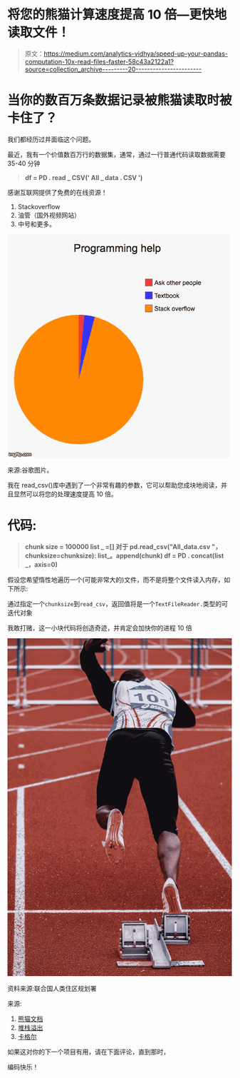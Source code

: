 # 将您的熊猫计算速度提高 10 倍—更快地读取文件！

> 原文：<https://medium.com/analytics-vidhya/speed-up-your-pandas-computation-10x-read-files-faster-58c43a2122a1?source=collection_archive---------20----------------------->

# 当你的数百万条数据记录被熊猫读取时被卡住了？

我们都经历过并面临这个问题。

最近，我有一个价值数百万行的数据集，通常，通过一行普通代码读取数据需要 35-40 分钟

> **df = PD . read _ CSV(' All _ data . CSV ')**

感谢互联网提供了免费的在线资源！

1.  Stackoverflow
2.  油管（国外视频网站）
3.  中号和更多。

![](img/537ce48b3dc9ae50bc7421d20286eaaa.png)

来源:谷歌图片。

我在 read_csv()库中遇到了一个非常有趣的参数，它可以帮助您成块地阅读，并且显然可以将您的处理速度提高 10 倍。

# 代码:

> **chunk size = 100000
> list _ =[]
> 对于 pd.read_csv("All_data.csv "，chunksize=chunksize):
> list_。append(chunk)
> df = PD . concat(list _，axis=0)**

假设您希望惰性地遍历一个(可能非常大的)文件，而不是将整个文件读入内存，如下所示:

通过指定一个`chunksize`到`read_csv`，返回值将是一个`TextFileReader.`类型的可迭代对象

我敢打赌，这一小块代码将创造奇迹，并肯定会加快你的进程 10 倍

![](img/b67fc1c5cdc4b7124ef6349d17c15c05.png)

资料来源:联合国人类住区规划署

来源:

1.  [熊猫文档](https://pandas.pydata.org/pandas-docs/stable/user_guide/io.html#io-chunking)
2.  [堆栈溢出](https://stackoverflow.com/questions/25962114/how-do-i-read-a-large-csv-file-with-pandas)
3.  [卡格尔](https://www.kaggle.com/getting-started/203415)

如果这对你的下一个项目有用，请在下面评论，直到那时，

编码快乐！